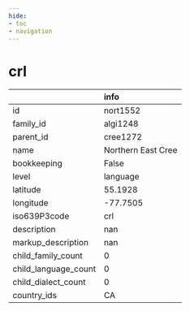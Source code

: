 ```yaml
---
hide:
- toc
- navigation
---
```

# crl
|                      | info               |
|:---------------------|:-------------------|
| id                   | nort1552           |
| family_id            | algi1248           |
| parent_id            | cree1272           |
| name                 | Northern East Cree |
| bookkeeping          | False              |
| level                | language           |
| latitude             | 55.1928            |
| longitude            | -77.7505           |
| iso639P3code         | crl                |
| description          | nan                |
| markup_description   | nan                |
| child_family_count   | 0                  |
| child_language_count | 0                  |
| child_dialect_count  | 0                  |
| country_ids          | CA                 |